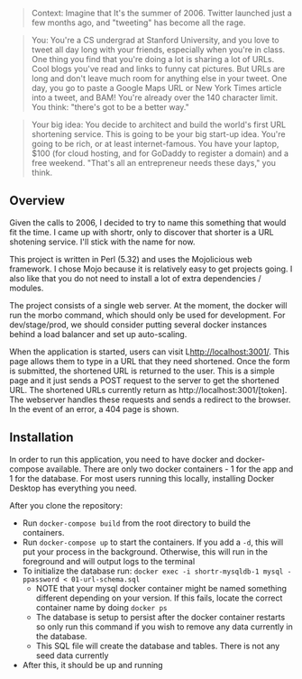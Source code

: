 > Context: Imagine that It's the summer of 2006. Twitter launched just a few months ago, and "tweeting" has
> become all the rage.

> You: You're a CS undergrad at Stanford University, and you love to tweet all day long with your friends, especially
> when you're in class. One thing you find that you're doing a lot is sharing a lot of URLs. Cool blogs you've read and
> links to funny cat pictures. But URLs are long and don't leave much room for anything else in your tweet. One
> day, you go to paste a Google Maps URL or New York Times article into a tweet, and BAM! You're already over
> the 140 character limit. You think: "there's got to be a better way."

> Your big idea: You decide to architect and build the world's first URL shortening service. This is going to be your
> big start-up idea. You're going to be rich, or at least internet-famous. You have your laptop, $100 (for cloud
> hosting, and for GoDaddy to register a domain) and a free weekend. "That's all an entrepreneur needs these
> days," you think.


## Overview
Given the calls to 2006, I decided to try to name this something that would fit the time. I came up with shortr, only to
discover that shorter is a URL shotening service. I'll stick with the name for now. 

This project is written in Perl (5.32) and uses the Mojolicious web framework. I chose Mojo because it is relatively
easy to get projects going. I also like that you do not need to install a lot of extra dependencies / modules.

The project consists of a single web server. At the moment, the docker will run the morbo command, which should only be
used for development. For dev/stage/prod, we should consider putting several docker instances behind a load balancer
and set up auto-scaling. 

When the application is started, users can visit L<http://localhost:3001/>. This page allows them to type in a URL 
that they need shortened. Once the form is submitted, the shortened URL is returned to the user. This is a simple 
page and it just sends a POST request to the server to get the shortened URL. The shortened URLs currently return as 
http://localhost:3001/[token]. The webserver handles these requests and sends a redirect to the browser. In the event
of an error, a 404 page is shown.

## Installation
In order to run this application, you need to have docker and docker-compose available. There are only two docker
containers - 1 for the app and 1 for the database. For most users running this locally, installing Docker Desktop 
has everything you need.

After you clone the repository:
- Run `docker-compose build` from the root directory to build the containers.
- Run `docker-compose up` to start the containers. If you add a `-d`, this will put your process in the background.
  Otherwise, this will run in the foreground and will output logs to the terminal
- To initialize the database run: `docker exec -i shortr-mysqldb-1 mysql -ppassword < 01-url-schema.sql`
    - NOTE that your mysql docker container might be named something different depending on your version.
      If this fails, locate the correct container name by doing `docker ps`
    - The database is setup to persist after the docker container restarts so only run this command if 
      you wish to remove any data currently in the database. 
    - This SQL file will create the database and tables. There is not any seed data currently
- After this, it should be up and running
